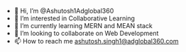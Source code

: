 - 👋 Hi, I’m @Ashutosh1Adglobal360
- 👀 I’m interested in Collaborative Learning
- 🌱 I’m currently learning MERN and MEAN stack 
- 💞️ I’m looking to collaborate on Web Development
- 📫 How to reach me ashutosh.singh1@adglobal360.com

<!---
Ashutosh1Adglobal360/Ashutosh1Adglobal360 is a ✨ special ✨ repository because its `README.md` (this file) appears on your GitHub profile.
You can click the Preview link to take a look at your changes.
--->
